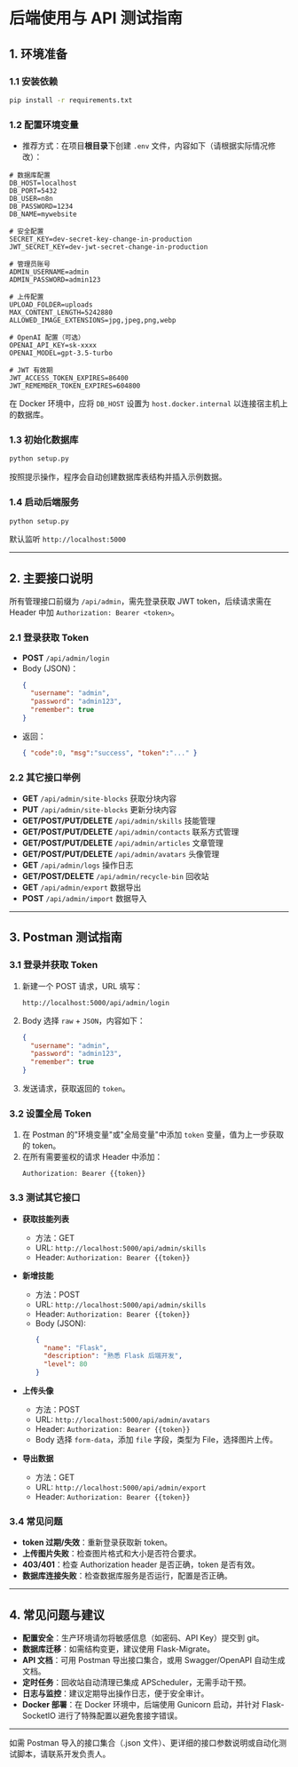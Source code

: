 # 后端使用与 API 测试指南

## 1. 环境准备

### 1.1 安装依赖
```bash
pip install -r requirements.txt
```

### 1.2 配置环境变量
- 推荐方式：在项目**根目录**下创建 `.env` 文件，内容如下（请根据实际情况修改）：

```env
# 数据库配置
DB_HOST=localhost
DB_PORT=5432
DB_USER=n8n
DB_PASSWORD=1234
DB_NAME=mywebsite

# 安全配置
SECRET_KEY=dev-secret-key-change-in-production
JWT_SECRET_KEY=dev-jwt-secret-change-in-production

# 管理员账号
ADMIN_USERNAME=admin
ADMIN_PASSWORD=admin123

# 上传配置
UPLOAD_FOLDER=uploads
MAX_CONTENT_LENGTH=5242880
ALLOWED_IMAGE_EXTENSIONS=jpg,jpeg,png,webp

# OpenAI 配置（可选）
OPENAI_API_KEY=sk-xxxx
OPENAI_MODEL=gpt-3.5-turbo

# JWT 有效期
JWT_ACCESS_TOKEN_EXPIRES=86400
JWT_REMEMBER_TOKEN_EXPIRES=604800
```

在 Docker 环境中，应将 `DB_HOST` 设置为 `host.docker.internal` 以连接宿主机上的数据库。

### 1.3 初始化数据库
```bash
python setup.py
```

按照提示操作，程序会自动创建数据库表结构并插入示例数据。

### 1.4 启动后端服务
```bash
python setup.py
```
默认监听 `http://localhost:5000`

---

## 2. 主要接口说明

所有管理接口前缀为 `/api/admin`，需先登录获取 JWT token，后续请求需在 Header 中加 `Authorization: Bearer <token>`。

### 2.1 登录获取 Token
- **POST** `/api/admin/login`
- Body (JSON)：
  ```json
  { 
    "username": "admin",
    "password": "admin123",
    "remember": true 
  }
  ```
- 返回：
  ```json
  { "code":0, "msg":"success", "token":"..." }
  ```

### 2.2 其它接口举例
- **GET** `/api/admin/site-blocks` 获取分块内容
- **PUT** `/api/admin/site-blocks` 更新分块内容
- **GET/POST/PUT/DELETE** `/api/admin/skills` 技能管理
- **GET/POST/PUT/DELETE** `/api/admin/contacts` 联系方式管理
- **GET/POST/PUT/DELETE** `/api/admin/articles` 文章管理
- **GET/POST/PUT/DELETE** `/api/admin/avatars` 头像管理
- **GET** `/api/admin/logs` 操作日志
- **GET/POST/DELETE** `/api/admin/recycle-bin` 回收站
- **GET** `/api/admin/export` 数据导出
- **POST** `/api/admin/import` 数据导入

---

## 3. Postman 测试指南

### 3.1 登录并获取 Token
1. 新建一个 POST 请求，URL 填写：
   ```
   http://localhost:5000/api/admin/login
   ```
2. Body 选择 `raw` + `JSON`，内容如下：
   ```json
   {
     "username": "admin",
     "password": "admin123",
     "remember": true
   }
   ```
3. 发送请求，获取返回的 `token`。

### 3.2 设置全局 Token
1. 在 Postman 的"环境变量"或"全局变量"中添加 `token` 变量，值为上一步获取的 token。
2. 在所有需要鉴权的请求 Header 中添加：
   ```
   Authorization: Bearer {{token}}
   ```

### 3.3 测试其它接口

- **获取技能列表**
  - 方法：GET
  - URL: `http://localhost:5000/api/admin/skills`
  - Header: `Authorization: Bearer {{token}}`

- **新增技能**
  - 方法：POST
  - URL: `http://localhost:5000/api/admin/skills`
  - Header: `Authorization: Bearer {{token}}`
  - Body (JSON):
    ```json
    {
      "name": "Flask",
      "description": "熟悉 Flask 后端开发",
      "level": 80
    }
    ```

- **上传头像**
  - 方法：POST
  - URL: `http://localhost:5000/api/admin/avatars`
  - Header: `Authorization: Bearer {{token}}`
  - Body 选择 `form-data`，添加 `file` 字段，类型为 File，选择图片上传。

- **导出数据**
  - 方法：GET
  - URL: `http://localhost:5000/api/admin/export`
  - Header: `Authorization: Bearer {{token}}`

### 3.4 常见问题
- **token 过期/失效**：重新登录获取新 token。
- **上传图片失败**：检查图片格式和大小是否符合要求。
- **403/401**：检查 Authorization header 是否正确，token 是否有效。
- **数据库连接失败**：检查数据库服务是否运行，配置是否正确。

---

## 4. 常见问题与建议

- **配置安全**：生产环境请勿将敏感信息（如密码、API Key）提交到 git。
- **数据库迁移**：如需结构变更，建议使用 Flask-Migrate。
- **API 文档**：可用 Postman 导出接口集合，或用 Swagger/OpenAPI 自动生成文档。
- **定时任务**：回收站自动清理已集成 APScheduler，无需手动干预。
- **日志与监控**：建议定期导出操作日志，便于安全审计。
- **Docker 部署**：在 Docker 环境中，后端使用 Gunicorn 启动，并针对 Flask-SocketIO 进行了特殊配置以避免套接字错误。

---

如需 Postman 导入的接口集合（.json 文件）、更详细的接口参数说明或自动化测试脚本，请联系开发负责人。